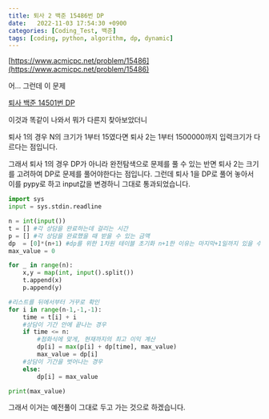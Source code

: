 ```yaml
---
title: 퇴사 2 백준 15486번 DP
date:   2022-11-03 17:54:30 +0900
categories: [Coding_Test, 백준]
tags: [coding, python, algorithm, dp, dynamic]
---
```


[https://www.acmicpc.net/problem/15486](https://www.acmicpc.net/problem/15486)

어... 그런데 이 문제

[퇴사 백준 14501번 DP](https://jeong-daniel.github.io/posts/%ED%87%B4%EC%82%AC-%EB%B0%B1%EC%A4%80-14501%EB%B2%88-DP/)

이것과 똑같이 나와서 뭐가 다른지 찾아보았더니

퇴사 1의 경우 N의 크기가 1부터 15였다면 퇴사 2는 1부터 1500000까지 입력크기가 다르다는 점입니다.

그래서 퇴사 1의 경우 DP가 아니라 완전탐색으로 문제를 풀 수 있는 반면 퇴사 2는 크기를 고려하여 DP로 문제를 풀어야한다는 점입니다. 그런데 퇴사 1을 DP로 풀어 놓아서 이를 pypy로 하고 input값을 변경하니 그대로 통과되었습니다.

```py
import sys
input = sys.stdin.readline

n = int(input())
t = [] #각 상담을 완료하는데 걸리는 시간
p = [] #각 상담을 완료했을 때 받을 수 있는 금액
dp  = [0]*(n+1) #dp를 위한 1차원 테이블 초기화 n+1한 이유는 마지막+1일까지 있을 수 있음
max_value = 0

for _ in range(n):
    x,y = map(int, input().split())
    t.append(x)
    p.append(y)

#리스트를 뒤에서부터 거꾸로 확인
for i in range(n-1,-1,-1):
    time = t[i] + i
    #상담이 기간 안에 끝나는 경우
    if time <= n:
        #점화식에 맞게, 현재까지의 최고 이익 계산
        dp[i] = max(p[i] + dp[time], max_value)
        max_value = dp[i]
    #상담이 기간을 벗어나는 경우
    else:
        dp[i] = max_value

print(max_value)
```

그래서 이거는 예전풀이 그대로 두고 가는 것으로 하겠습니다.